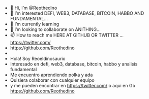 - 👋 Hi, I’m @Reothedino
- 👀 I’m interested DEFI, WEB3, DATABASE, BITCOIN, HABBO AND FUNDAMENTAL...
- 🌱 I’m currently learning
- 💞️ I’m looking to collaborate on ANITHING...
- 📫 How to reach me HERE AT GITHUB OR TWITTER ... https://twitter.com/ 
- https://github.com/Reothedino
- 
- Hola! Soy Reoeldinosaurio
- Interesado en defi, web3, database, bitcoin, habbo y analisis fundamental
- Me encuentro aprendiendo polka y ada
- Quisiera colaborar con cualquier equipo 
- y me pueden encontrar en https://twitter.com/ o aqui en Gb https://github.com/Reothedino
<!---
Reothedino/Reothedino is a ✨ special ✨ repository because its `README.md` (this file) appears on your GitHub profile.
You can click the Preview link to take a look at your changes.
--->
